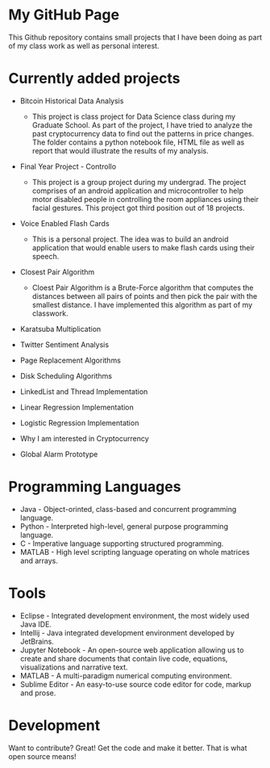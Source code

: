 # My GitHub Page


This Github repository contains small projects that I have been doing as part of my class work as well as personal interest.

# Currently added projects
- Bitcoin Historical Data Analysis
  - This project is class project for Data Science class during my Graduate School. As part of the project, I have tried to analyze the past cryptocurrency data to find out the patterns in price changes. The folder contains a python notebook file, HTML file as well as report that would illustrate the results of my analysis.   
- Final Year Project - Controllo
  - This project is a group project during my undergrad. The project comprises of an android application and microcontroller to help motor disabled people in controlling the room appliances using their facial gestures.
This project got third position out of 18 projects.

- Voice Enabled Flash Cards
  - This is a personal project. The idea was to build an android application that would enable users to make flash cards using their speech.

- Closest Pair Algorithm
  - Cloest Pair Algorithm is a Brute-Force algorithm that computes the distances between all pairs of points and then pick the pair with the smallest distance. I have implemented this algorithm as part of my classwork.

- Karatsuba Multiplication
- Twitter Sentiment Analysis
- Page Replacement Algorithms
- Disk Scheduling Algorithms
- LinkedList and Thread Implementation
- Linear Regression Implementation
- Logistic Regression Implementation
- Why I am interested in Cryptocurrency
- Global Alarm Prototype

# Programming Languages
- Java - Object-orinted, class-based and concurrent programming language. 
- Python - Interpreted high-level, general purpose programming language.
- C - Imperative language supporting  structured programming.
- MATLAB - High level scripting language operating on whole matrices and arrays.

# Tools
- Eclipse -  Integrated development environment, the most widely used Java IDE.
- Intellij - Java integrated development environment developed by JetBrains. 
- Jupyter Notebook - An open-source web application allowing us to create and share documents that contain live code, equations, visualizations and narrative text.
- MATLAB - A multi-paradigm numerical computing environment.
- Sublime Editor - An easy-to-use source code editor for code, markup and prose.

# Development
Want to contribute? Great! Get the code and make it better. That is what open source means!
